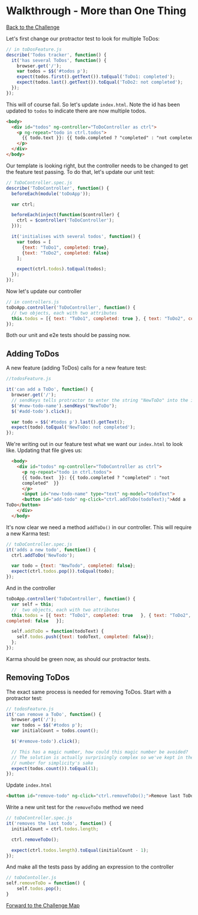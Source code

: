# Walkthrough - More than One Thing

[Back to the Challenge](../11_testing_behaviour.md)

Let's first change our protractor test to look for multiple ToDos:

```js
// in toDosFeature.js
describe('Todos tracker', function() {
  it('has several ToDos', function() {
    browser.get('/');
    var todos = $$('#todos p');
    expect(todos.first().getText()).toEqual('ToDo1: completed');
    expect(todos.last().getText()).toEqual('ToDo2: not completed');
  });
});
```

This will of course fail. So let's update `index.html`. Note the id has been
updated to `todos` to indicate there are now multiple todos.

```html
<body>
  <div id="todos" ng-controller="ToDoController as ctrl">
    <p ng-repeat="todo in ctrl.todos">
      {{ todo.text }}: {{ todo.completed ? "completed" : "not completed" }}
    </p>
  </div>
</body>
```

Our template is looking right, but the controller needs to be changed to get the
feature test passing. To do that, let's update our unit test:


```js
// ToDoController.spec.js
describe('ToDoController', function() {
  beforeEach(module('toDoApp'));

  var ctrl;

  beforeEach(inject(function($controller) {
    ctrl = $controller('ToDoController');
  }));

  it('initialises with several todos', function() {
    var todos = [
      {text: "ToDo1", completed: true},
      {text: "ToDo2", completed: false}
    ];

    expect(ctrl.todos).toEqual(todos);
  });
});
```

Now let's update our controller

```javascript
// in controllers.js
toDoApp.controller('ToDoController', function() {
  // two objects, each with two attributes
  this.todos = [{ text: "ToDo1", completed: true }, { text: "ToDo2", completed: false }];
});
```

Both our unit and e2e tests should be passing now.

## Adding ToDos

A new feature (adding ToDos) calls for a new feature test:


```js
//todosFeature.js

it('can add a ToDo', function() {
  browser.get('/');
  // sendKeys tells protractor to enter the string "NewToDo" into the input
  $('#new-todo-name').sendKeys("NewToDo");
  $('#add-todo').click();

  var todo = $$('#todos p').last().getText();
  expect(todo).toEqual('NewToDo: not completed');
});
```

We're writing out in our feature test what we want our `index.html` to look
like. Updating that file gives us:

```html
  <body>
    <div id="todos" ng-controller="ToDoController as ctrl">
      <p ng-repeat="todo in ctrl.todos">
      {{ todo.text  }}: {{ todo.completed ? "completed" : "not
      completed"  }}
      </p>
      <input id="new-todo-name" type="text" ng-model="todoText">
      <button id="add-todo" ng-click="ctrl.addToDo(todoText);">Add a
ToDo</button>
    </div>
  </body>
```

It's now clear we need a method `addToDo()` in our controller. This will require
a new Karma test:

```js
// toDoController.spec.js
it('adds a new todo', function() {
  ctrl.addToDo('NewTodo');

  var todo = {text: "NewTodo", completed: false};
  expect(ctrl.todos.pop()).toEqual(todo);
});
```

And in the controller

```js
toDoApp.controller('ToDoController', function() {
  var self = this;
  //  two objects, each with two attributes
  this.todos = [{ text: "ToDo1", completed: true   }, { text: "ToDo2",
completed: false   }];

  self.addToDo = function(todoText) {
    self.todos.push({text: todoText, completed: false});
  };
});
```

Karma should be green now, as should our protractor tests.

## Removing ToDos

The exact same process is needed for removing ToDos. Start with a protractor
test:

```js
// todosFeature.js
it('can remove a ToDo', function() {
  browser.get('/');
  var todos = $$('#todos p');
  var initialCount = todos.count();

  $('#remove-todo').click();

  // This has a magic number, how could this magic number be avoided?
  // The solution is actually surprisingly complex so we've kept in the magic
  // number for simplicity's sake
  expect(todos.count()).toEqual(1);
});
```

Update `index.html`

```html
<button id="remove-todo" ng-click="ctrl.removeToDo();">Remove last ToDo</button>
```

Write a new unit test for the `removeToDo` method we need

```js
// toDoController.spec.js
it('removes the last todo', function() {
  initialCount = ctrl.todos.length;

  ctrl.removeToDo();

  expect(ctrl.todos.length).toEqual(initialCount - 1);
});
```

And make all the tests pass by adding an expression to the controller

```js
// toDoContoller.js
self.removeToDo = function() {
    self.todos.pop();
}
```

[Forward to the Challenge Map](../00_challenge_map.md)
